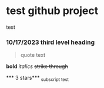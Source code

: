 # test github project
test 
### 10/17/2023 third level heading
> quote text
> 
**bold** *italics*
 ~~strike through~~

*** 3 stars***
<sub> subscript test </sub>
